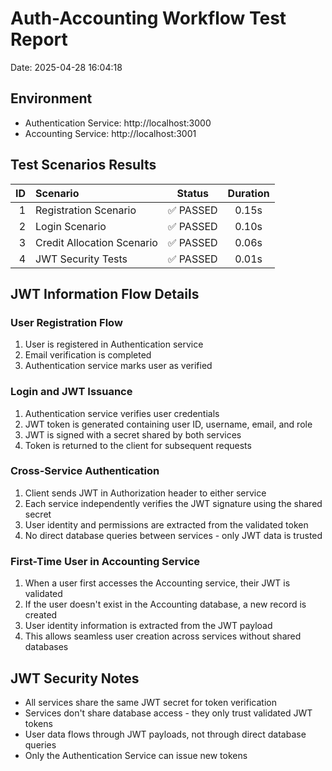 # Auth-Accounting Workflow Test Report

Date: 2025-04-28 16:04:18

## Environment

- Authentication Service: http://localhost:3000
- Accounting Service: http://localhost:3001

## Test Scenarios Results

| ID | Scenario | Status | Duration |
|---:|:---------|:------:|:--------:|
| 1 | Registration Scenario | ✅ PASSED | 0.15s |
| 2 | Login Scenario | ✅ PASSED | 0.10s |
| 3 | Credit Allocation Scenario | ✅ PASSED | 0.06s |
| 4 | JWT Security Tests | ✅ PASSED | 0.01s |

## JWT Information Flow Details

### User Registration Flow

1. User is registered in Authentication service
2. Email verification is completed
3. Authentication service marks user as verified

### Login and JWT Issuance

1. Authentication service verifies user credentials
2. JWT token is generated containing user ID, username, email, and role
3. JWT is signed with a secret shared by both services
4. Token is returned to the client for subsequent requests

### Cross-Service Authentication

1. Client sends JWT in Authorization header to either service
2. Each service independently verifies the JWT signature using the shared secret
3. User identity and permissions are extracted from the validated token
4. No direct database queries between services - only JWT data is trusted

### First-Time User in Accounting Service

1. When a user first accesses the Accounting service, their JWT is validated
2. If the user doesn't exist in the Accounting database, a new record is created
3. User identity information is extracted from the JWT payload
4. This allows seamless user creation across services without shared databases

## JWT Security Notes

- All services share the same JWT secret for token verification
- Services don't share database access - they only trust validated JWT tokens
- User data flows through JWT payloads, not through direct database queries
- Only the Authentication Service can issue new tokens
